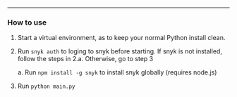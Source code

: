 # 

--------------

### How to use

1. Start a virtual environment, as to keep your normal Python install clean.

2. Run `snyk auth` to loging to snyk before starting. If snyk is not installed, follow the steps in 2.a. Otherwise, go to step 3

    a. Run `npm install -g snyk` to install snyk globally (requires node.js) 

3. Run `python main.py`